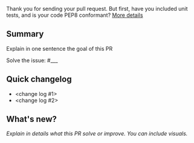 Thank you for sending your pull request. But first, have you included
unit tests, and is your code PEP8 conformant? [More details](https://github.com/freqtrade/freqtrade/blob/develop/CONTRIBUTING.md)

## Summary
Explain in one sentence the goal of this PR

Solve the issue: #___

## Quick changelog

- <change log #1>
- <change log #2>

## What's new?
*Explain in details what this PR solve or improve. You can include visuals.* 
